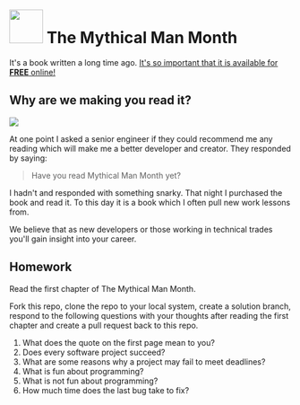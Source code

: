 # <img src="https://cloud.githubusercontent.com/assets/7833470/10423298/ea833a68-7079-11e5-84f8-0a925ab96893.png" width="60">  The Mythical Man Month

It's a book written a long time ago. <a href="https://archive.org/details/mythicalmanmonth00fred" target="_blank">It's so important that it is available for **FREE** online!</a>

## Why are we making you read it?

<img src="http://i.imgur.com/ycxu0zp.gif">

At one point I asked a senior engineer if they could recommend me any reading which will make me a better developer and creator. They responded by saying:

> Have you read Mythical Man Month yet?

I hadn't and responded with something snarky. That night I purchased the book and read it. To this day it is a book which I often pull new work lessons from.

We believe that as new developers or those working in technical trades you'll gain insight into your career.


## Homework

Read the first chapter of The Mythical Man Month.

Fork this repo, clone the repo to your local system, create a solution branch, respond to the following questions with your thoughts after reading the first chapter and create a pull request back to this repo.

1. What does the quote on the first page mean to you?
1. Does every software project succeed?
1. What are some reasons why a project may fail to meet deadlines?
1. What is fun about programming?
1. What is not fun about programming?
1. How much time does the last bug take to fix?
